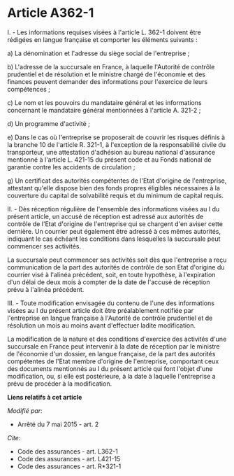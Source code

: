 # Article A362-1

I. - Les informations requises visées à l'article L. 362-1 doivent être rédigées en langue française et comporter les
éléments suivants : 

a) La dénomination et l'adresse du siège social de l'entreprise ; 

b) L'adresse de la succursale en France, à laquelle l'Autorité de contrôle prudentiel et de résolution et le ministre chargé
de l'économie et des finances peuvent demander des informations pour l'exercice de leurs compétences ; 

c) Le nom et les pouvoirs du mandataire général et les informations concernant le mandataire général mentionnées à l'article
A. 321-2 ; 

d) Un programme d'activité ; 

e) Dans le cas où l'entreprise se proposerait de couvrir les risques définis à la branche 10 de l'article R. 321-1, à
l'exception de la responsabilité civile du transporteur, une attestation d'adhésion au bureau national d'assurance mentionné
à l'article L. 421-15 du présent code et au Fonds national de garantie contre les accidents de circulation ; 

g) Un certificat des autorités compétentes de l'Etat d'origine de l'entreprise, attestant qu'elle dispose bien des fonds
propres éligibles nécessaires à la couverture du capital de solvabilité requis et du minimum de capital requis. 

II. - Dès réception régulière de l'ensemble des informations visées au I du présent article, un accusé de réception est
adressé aux autorités de contrôle de l'Etat d'origine de l'entreprise qui se chargent d'en aviser cette dernière. Un courrier
peut également être adressé à ces mêmes autorités, indiquant le cas échéant les conditions dans lesquelles la succursale peut
commencer ses activités. 

La succursale peut commencer ses activités soit dès que l'entreprise a reçu communication de la part des autorités de
contrôle de son Etat d'origine du courrier visé à l'alinéa précédent, soit, en toute hypothèse, à l'expiration d'un délai de
deux mois à compter de la date de l'accusé de réception prévu à l'alinéa précédent. 

III. - Toute modification envisagée du contenu de l'une des informations visées au I du présent article doit être
préalablement notifiée par l'entreprise en langue française à l'Autorité de contrôle prudentiel et de résolution un mois au
moins avant d'effectuer ladite modification.

La modification de la nature et des conditions d'exercice des activités d'une succursale en France peut intervenir à la date
de réception par le ministre de l'économie d'un dossier, en langue française, de la part des autorités compétentes de l'Etat
membre d'origine de l'entreprise, comportant ceux des documents mentionnés au I du présent article qui font l'objet d'une
modification, ou, si elle est postérieure, à la date à laquelle l'entreprise a prévu de procéder à la modification.

**Liens relatifs à cet article**

_Modifié par_:

  - Arrêté du 7 mai 2015 - art. 2

_Cite_:

  - Code des assurances - art. L362-1
  - Code des assurances - art. L421-15
  - Code des assurances - art. R*321-1
